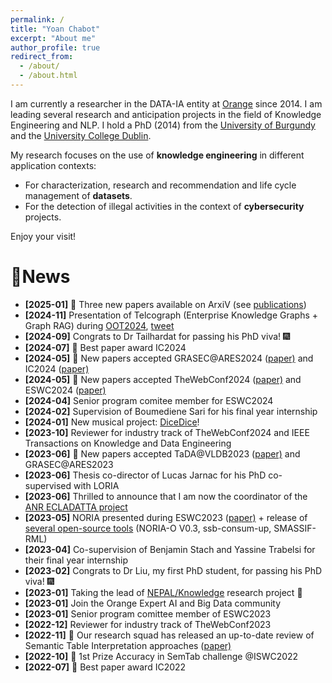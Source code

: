 ```yaml
---
permalink: /
title: "Yoan Chabot"
excerpt: "About me"
author_profile: true
redirect_from: 
  - /about/
  - /about.html
---
```


I am currently a researcher in the DATA-IA entity at [Orange](https://hellofuture.orange.com/) since 2014. 
I am leading several research and anticipation projects in the field of Knowledge Engineering and NLP.
I hold a PhD (2014) from the [University of Burgundy](http://www.ubfc.fr/) and the [University College Dublin](https://www.ucd.ie/).

My research focuses on the use of **knowledge engineering** in different application contexts:
* For characterization, research and recommendation and life cycle management of **datasets**.
* For the detection of illegal activities in the context of **cybersecurity** projects.

Enjoy your visit!

# 🚀News
* **[2025-01]** 📄 Three new papers available on ArxiV (see [publications](https://yoanchabot.github.io/publications.html))
* **[2024-11]** Presentation of Telcograph (Enterprise Knowledge Graphs + Graph RAG) during [OOT2024](https://hellofuture.orange.com/fr/opentech/), [tweet](https://x.com/yoan_chabot/status/1862224022504673423)
* **[2024-09]** Congrats to Dr Tailhardat for passing his PhD viva! 🎆
* **[2024-07]** 🥇 Best paper award IC2024
* **[2024-05]** 📄 New papers accepted GRASEC@ARES2024 ([paper)](https://yoanchabot.github.io/publications.html#grasec_2024) and IC2024 ([paper)](https://yoanchabot.github.io/publications.html#ic_2024)
* **[2024-05]** 📄 New papers accepted TheWebConf2024 ([paper)](https://yoanchabot.github.io/publications.html#www_2024) and ESWC2024 ([paper)](https://yoanchabot.github.io/publications.html#eswc_2024)
* **[2024-04]** Senior program comitee member for ESWC2024
* **[2024-02]** Supervision of Boumediene Sari for his final year internship
* **[2024-01]** New musical project: [DiceDice](https://www.youtube.com/@DiceDiceTheBand)! 
* **[2023-10]** Reviewer for industry track of TheWebConf2024 and IEEE Transactions on Knowledge and Data Engineering 
* **[2023-06]** 📄 New papers accepted TaDA@VLDB2023 ([paper)](https://yoanchabot.github.io/publications.html#vldb_2023) and GRASEC@ARES2023
* **[2023-06]** Thesis co-director of Lucas Jarnac for his PhD co-supervised with LORIA
* **[2023-06]** Thrilled to announce that I am now the coordinator of the [ANR ECLADATTA project](https://yoanchabot.github.io/research.html#ecladatta)
* **[2023-05]** NORIA presented during ESWC2023 ([paper)](https://yoanchabot.github.io/publications.html#eswc_2023_a) + release of [several open-source tools](https://yoanchabot.github.io/code.html) (NORIA-O V0.3, ssb-consum-up, SMASSIF-RML)
* **[2023-04]** Co-supervision of Benjamin Stach and Yassine Trabelsi for their final year internship
* **[2023-02]** Congrats to Dr Liu, my first PhD student, for passing his PhD viva! 🎆
* **[2023-01]** Taking the lead of [NEPAL/Knowledge](https://yoanchabot.github.io/research.html#knowledge) research project 🧙
* **[2023-01]** Join the Orange Expert AI and Big Data community
* **[2023-01]** Senior program comittee member of ESWC2023
* **[2022-12]** Reviewer for industry track of TheWebConf2023
* **[2022-11]** 📕 Our research squad has released an up-to-date review of Semantic Table Interpretation approaches ([paper)](https://yoanchabot.github.io/publications.html#jows_2022)
* **[2022-10]** 🥇 1st Prize Accuracy in SemTab challenge @ISWC2022
* **[2022-07]** 🥇 Best paper award IC2022
